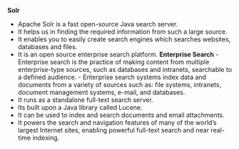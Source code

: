 **Solr**

- Apache Solr is a fast open-source Java search server.
- It helps us in finding the required information from such a large source.
- It enables you to easily create search engines which searches websites, databases and files.
- It is an open source enterprise search platform.
	**Enterprise Search**
		- Enterprise search is the practice of making content from multiple enterprise-type sources, such as databases and intranets, searchable to a defined audience.
		- Enterprise search systems index data and documents from a variety of sources such as: file systems, intranets, document management systems, e-mail, and databases. 
- It runs as a standalone full-text search server.
- Its built upon a Java library called Lucene.
- It can be used to index and search documents and email attachments.
- It powers the search and navigation features of many of the world’s largest Internet sites, enabling powerful full-text search and near real-time indexing. 




